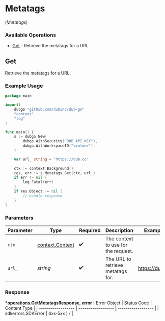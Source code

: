 # Metatags
(*Metatags*)

### Available Operations

* [Get](#get) - Retrieve the metatags for a URL

## Get

Retrieve the metatags for a URL.

### Example Usage

```go
package main

import(
	dubgo "github.com/dubinc/dub-go"
	"context"
	"log"
)

func main() {
    s := dubgo.New(
        dubgo.WithSecurity("DUB_API_KEY"),
        dubgo.WithWorkspaceID("<value>"),
    )

    var url_ string = "https://dub.co"
    
    ctx := context.Background()
    res, err := s.Metatags.Get(ctx, url_)
    if err != nil {
        log.Fatal(err)
    }
    if res.Object != nil {
        // handle response
    }
}
```

### Parameters

| Parameter                                             | Type                                                  | Required                                              | Description                                           | Example                                               |
| ----------------------------------------------------- | ----------------------------------------------------- | ----------------------------------------------------- | ----------------------------------------------------- | ----------------------------------------------------- |
| `ctx`                                                 | [context.Context](https://pkg.go.dev/context#Context) | :heavy_check_mark:                                    | The context to use for the request.                   |                                                       |
| `url_`                                                | *string*                                              | :heavy_check_mark:                                    | The URL to retrieve metatags for.                     | https://dub.co                                        |


### Response

**[*operations.GetMetatagsResponse](../../models/operations/getmetatagsresponse.md), error**
| Error Object       | Status Code        | Content Type       |
| ------------------ | ------------------ | ------------------ |
| sdkerrors.SDKError | 4xx-5xx            | */*                |
